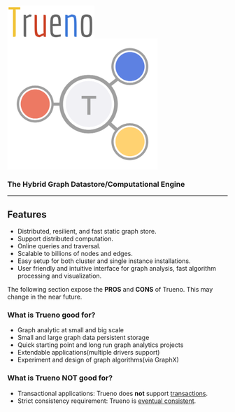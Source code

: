 
<img height="75" src="assets/images/trueno.png" align="middle">
<img height="300" src="assets/images/logo_medium.png" align="middle">

### The Hybrid Graph Datastore/Computational Engine ###

---

## Features

- Distributed, resilient, and fast static graph store.
- Support distributed computation.
- Online queries and traversal.
- Scalable to billions of nodes and edges.
- Easy setup for both cluster and single instance installations.
- User friendly and intuitive interface for graph analysis, fast algorithm processing and visualization.
 
The following section expose the **PROS** and **CONS** of Trueno. This may change in the near future.

### What is Trueno good for?

 + Graph analytic at small and big scale
 + Small and large graph data persistent storage
 + Quick starting point and long run graph analytics projects
 + Extendable applications(multiple drivers support)
 + Experiment and design of graph algorithms(via GraphX)

### What is Trueno NOT good for?

- Transactional applications: Trueno does **not** support [transactions](https://en.wikipedia.org/wiki/Database_transaction).
- Strict consistency requirement: Trueno is [eventual consistent](https://en.wikipedia.org/wiki/Eventual_consistency).